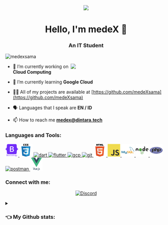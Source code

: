 <p align="center">
<img width="500" src="https://media1.tenor.com/m/1maawU1NsgwAAAAd/yoimiya.gif"/>
</p>
<h1 align="center">Hello, I'm medeX 🙂</h1>
<h3 align="center">An IT Student</h3>

<p align="left"> <img src="https://komarev.com/ghpvc/?username=medexsama&label=Profile%20views&color=0e75b6&style=flat" alt="medexsama" /> </p>

<img align="right" width="300" src="https://static.wikia.nocookie.net/gensin-impact/images/a/ab/Icon_Emoji_Paimon%27s_Paintings_08_Yoimiya_2.png/revision/latest/scale-to-width-down/250?cb=20220311062408">

- 🔭 I’m currently working on **Cloud Computing**

- 🌱 I’m currently learning **Google Cloud**

- 👨‍💻 All of my projects are available at [https://github.com/medeXsama](https://github.com/medeXsama)

- 🗣️ Languages that I speak are **EN / ID**

- 📫 How to reach me **medex@dintara.tech**

<h3 align="left">Languages and Tools:</h3>
<p align="left"> <a href="https://getbootstrap.com" target="_blank" rel="noreferrer"> <img src="https://raw.githubusercontent.com/devicons/devicon/master/icons/bootstrap/bootstrap-plain-wordmark.svg" alt="bootstrap" width="40" height="40"/> </a> <a href="https://www.w3schools.com/css/" target="_blank" rel="noreferrer"> <img src="https://raw.githubusercontent.com/devicons/devicon/master/icons/css3/css3-original-wordmark.svg" alt="css3" width="40" height="40"/> </a> <a href="https://dart.dev" target="_blank" rel="noreferrer"> <img src="https://www.vectorlogo.zone/logos/dartlang/dartlang-icon.svg" alt="dart" width="40" height="40"/> </a> <a href="https://flutter.dev" target="_blank" rel="noreferrer"> <img src="https://www.vectorlogo.zone/logos/flutterio/flutterio-icon.svg" alt="flutter" width="40" height="40"/> </a> <a href="https://cloud.google.com" target="_blank" rel="noreferrer"> <img src="https://www.vectorlogo.zone/logos/google_cloud/google_cloud-icon.svg" alt="gcp" width="40" height="40"/> </a> <a href="https://git-scm.com/" target="_blank" rel="noreferrer"> <img src="https://www.vectorlogo.zone/logos/git-scm/git-scm-icon.svg" alt="git" width="40" height="40"/> </a> <a href="https://www.w3.org/html/" target="_blank" rel="noreferrer"> <img src="https://raw.githubusercontent.com/devicons/devicon/master/icons/html5/html5-original-wordmark.svg" alt="html5" width="40" height="40"/> </a> <a href="https://developer.mozilla.org/en-US/docs/Web/JavaScript" target="_blank" rel="noreferrer"> <img src="https://raw.githubusercontent.com/devicons/devicon/master/icons/javascript/javascript-original.svg" alt="javascript" width="40" height="40"/> </a> <a href="https://www.mysql.com/" target="_blank" rel="noreferrer"> <img src="https://raw.githubusercontent.com/devicons/devicon/master/icons/mysql/mysql-original-wordmark.svg" alt="mysql" width="40" height="40"/> </a> <a href="https://nodejs.org" target="_blank" rel="noreferrer"> <img src="https://raw.githubusercontent.com/devicons/devicon/master/icons/nodejs/nodejs-original-wordmark.svg" alt="nodejs" width="40" height="40"/> </a> <a href="https://www.php.net" target="_blank" rel="noreferrer"> <img src="https://raw.githubusercontent.com/devicons/devicon/master/icons/php/php-original.svg" alt="php" width="40" height="40"/> </a> <a href="https://postman.com" target="_blank" rel="noreferrer"> <img src="https://www.vectorlogo.zone/logos/getpostman/getpostman-icon.svg" alt="postman" width="40" height="40"/> </a> <a href="https://vuejs.org/" target="_blank" rel="noreferrer"> <img src="https://raw.githubusercontent.com/devicons/devicon/master/icons/vuejs/vuejs-original-wordmark.svg" alt="vuejs" width="40" height="40"/> </a> </p>

<h3 align="left">Connect with me:</h3>
<p align="center">
    <a href="https://discord.com/users/460122417281630229"><img src="https://lanyard.cnrad.dev/api/460122417281630229?borderRadius=20px&bg=transparent&idleMessage=Probably%20Sleeping..." alt="Discord" width="450"/></a>
</p>

<details>
    <summary><h3>👈 My Github stats:</h3></summary>
<img src="https://user-images.githubusercontent.com/73097560/115834477-dbab4500-a447-11eb-908a-139a6edaec5c.gif">
    
<p align="left"> <a href="https://github.com/ryo-ma/github-profile-trophy"><img src="https://github-profile-trophy.vercel.app/?username=medexsama" alt="medexsama" /></a> </p>

<p><img align="left" src="https://github-readme-stats.vercel.app/api/top-langs?username=medexsama&show_icons=true&locale=en&layout=compact" alt="medexsama" /></p>

<p>&nbsp;<img align="center" src="https://github-readme-stats.vercel.app/api?username=medexsama&show_icons=true&locale=en" alt="medexsama" /></p>

<img src="https://user-images.githubusercontent.com/73097560/115834477-dbab4500-a447-11eb-908a-139a6edaec5c.gif">
  </details>


